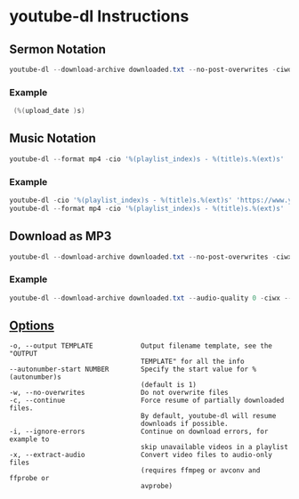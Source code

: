 # youtube-dl Instructions

## Sermon Notation

```powershell
youtube-dl --download-archive downloaded.txt --no-post-overwrites -ciwo '%(playlist_index)s" - "%(title)s.%(ext)s' url
```

### Example

```powershell
 (%(upload_date )s)
```

## Music Notation

```powershell
youtube-dl --format mp4 -cio '%(playlist_index)s - %(title)s.%(ext)s' 'url' ; rename 's/00//g' *
```

### Example

```powershell
youtube-dl -cio '%(playlist_index)s - %(title)s.%(ext)s' 'https://www.youtube.com/playlist?list=PLldzZ8QrGlsZ3OJKHfwWeRSqdmnBSB554' ; rename 's/00//g' *
youtube-dl --format mp4 -cio '%(playlist_index)s - %(title)s.%(ext)s' 'https://www.youtube.com/playlist?list=PLd8VdbWP8YWvhutGlKH6881oTJpNS5mt6'
```

## Download as MP3

```powershell
youtube-dl --download-archive downloaded.txt --no-post-overwrites -ciwx --audio-format mp3 -o "%(title)s.%(ext)s" [path here]
```

### Example

```powershell
youtube-dl --download-archive downloaded.txt --audio-quality 0 -ciwx --audio-format mp3 -o '%(playlist_index)s - %(title)s.%(ext)s' 'https://www.youtube.com/playlist?list=PLldzZ8QrGlsZ3OJKHfwWeRSqdmnBSB554'
```



## [Options](https://github.com/ytdl-org/youtube-dl/blob/master/README.md#filesystem-options)


    -o, --output TEMPLATE            Output filename template, see the "OUTPUT
                                     TEMPLATE" for all the info
    --autonumber-start NUMBER        Specify the start value for %(autonumber)s
                                     (default is 1)
    -w, --no-overwrites              Do not overwrite files
    -c, --continue                   Force resume of partially downloaded files.
                                     By default, youtube-dl will resume
                                     downloads if possible.
    -i, --ignore-errors              Continue on download errors, for example to
                                     skip unavailable videos in a playlist
    -x, --extract-audio              Convert video files to audio-only files
                                     (requires ffmpeg or avconv and ffprobe or
                                     avprobe)